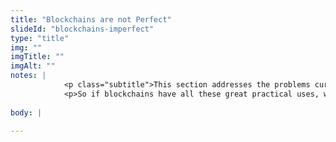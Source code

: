 ```yaml
--- 
title: "Blockchains are not Perfect"
slideId: "blockchains-imperfect"
type: "title"
img: ""
imgTitle: ""
imgAlt: ""
notes: | 
            <p class="subtitle">This section addresses the problems currently holding back the advancement of blockchain technology.</p>
            <p>So if blockchains have all these great practical uses, what&apos;s holding them back?</p>
        
body: | 
        
---
```

